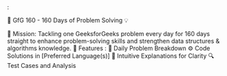 :

🚀 GfG 160 - 160 Days of Problem Solving 💡

🎯 Mission: Tackling one GeeksforGeeks problem every day for 160 days straight to enhance problem-solving skills and strengthen data structures & algorithms knowledge.
🌟 Features :
📘 Daily Problem Breakdown
⚙️ Code Solutions in [Preferred Language(s)]
📝 Intuitive Explanations for Clarity
🔍 Test Cases and Analysis
